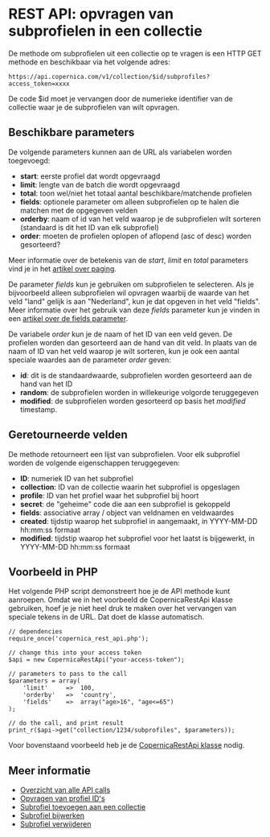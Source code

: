 # REST API: opvragen van subprofielen in een collectie

De methode om subprofielen uit een collectie op te vragen is een HTTP GET methode
en beschikbaar via het volgende adres:

`https://api.copernica.com/v1/collection/$id/subprofiles?access_token=xxxx`

De code $id moet je vervangen door de numerieke identifier van de 
collectie waar je de subprofielen van wilt opvragen.

## Beschikbare parameters

De volgende parameters kunnen aan de URL als variabelen worden toegevoegd:

* **start**: eerste profiel dat wordt opgevraagd
* **limit**: lengte van de batch die wordt opgevraagd
* **total**: toon wel/niet het totaal aantal beschikbare/matchende profielen
* **fields**: optionele parameter om alleen subprofielen op te halen die matchen met de opgegeven velden
* **orderby**: naam of id van het veld waarop je de subprofielen wilt sorteren (standaard is dit het ID van elk subprofiel)
* **order**: moeten de profielen oplopen of aflopend (asc of desc) worden gesorteerd?

Meer informatie over de betekenis van de *start*, *limit* en *total* parameters 
vind je in het [artikel over paging](rest-paging). 

De parameter *fields* kun je gebruiken om subprofielen te selecteren. Als je bijvoorbeeld
alleen subprofielen wil opvragen waarbij de waarde van het veld "land" gelijk is aan
"Nederland", kun je dat opgeven in het veld "fields". Meer informatie over het
gebruik van deze *fields* parameter kun je vinden in een 
[artikel over de fields parameter](rest-fields-parameter).

De variabele *order* kun je de naam of het ID van een veld geven. De profielen
worden dan gesorteerd aan de hand van dit veld. In plaats van de naam of ID van het
veld waarop je wilt sorteren, kun je ook een aantal speciale waardes aan de 
parameter *order* geven:

* **id**: dit is de standaardwaarde, subprofielen worden gesorteerd aan de hand van het ID
* **random**: de subprofielen worden in willekeurige volgorde teruggegeven
* **modified**: de subprofielen worden gesorteerd op basis het *modified* timestamp.


## Geretourneerde velden

De methode retourneert een lijst van subprofielen. Voor elk subprofiel worden de 
volgende eigenschappen teruggegeven:

* **ID**: numeriek ID van het subprofiel
* **collection**: ID van de collectie waarin het subprofiel is opgeslagen
* **profile**: ID van het profiel waar het subprofiel bij hoort
* **secret**: de "geheime" code die aan een subprofiel is gekoppeld
* **fields**: associative array / object van veldnamen en veldwaardes
* **created**: tijdstip waarop het subprofiel in aangemaakt, in YYYY-MM-DD hh:mm:ss formaat
* **modified**: tijdstip waarop het subprofiel voor het laatst is bijgewerkt, in YYYY-MM-DD hh:mm:ss formaat

## Voorbeeld in PHP

Het volgende PHP script demonstreert hoe je de API methode kunt aanroepen. Omdat
we in het voorbeeld de CopernicaRestApi klasse gebruiken, hoef je je niet heel
druk te maken over het vervangen van speciale tekens in de URL. Dat doet de
klasse automatisch.

    // dependencies
    require_once('copernica_rest_api.php');
    
    // change this into your access token
    $api = new CopernicaRestApi("your-access-token");

    // parameters to pass to the call
    $parameters = array(
        'limit'     =>  100,
        'orderby'   =>  'country',
        'fields'    =>  array("age>16", "age<=65")
    );
    
    // do the call, and print result
    print_r($api->get("collection/1234/subprofiles", $parameters));

Voor bovenstaand voorbeeld heb je de [CopernicaRestApi klasse](rest-php) nodig.
    

## Meer informatie

* [Overzicht van alle API calls](rest-api)
* [Opvragen van profiel ID's](rest-get-collection-profileids)
* [Subrofiel toevoegen aan een collectie](rest-post-collection-subprofiles)
* [Subrofiel bijwerken](rest-put-subprofile-fields)
* [Subrofiel verwijderen](rest-delete-subprofile)
